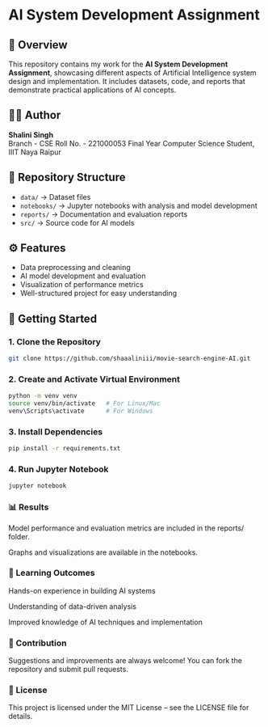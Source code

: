 # AI System Development Assignment

## 📌 Overview  
This repository contains my work for the **AI System Development Assignment**, showcasing different aspects of Artificial Intelligence system design and implementation. It includes datasets, code, and reports that demonstrate practical applications of AI concepts.  

## 👩‍💻 Author  
**Shalini Singh**  
Branch - CSE
Roll No. - 221000053
Final Year Computer Science Student, IIIT Naya Raipur  

## 📂 Repository Structure  
- `data/` → Dataset files  
- `notebooks/` → Jupyter notebooks with analysis and model development  
- `reports/` → Documentation and evaluation reports  
- `src/` → Source code for AI models  

## ⚙️ Features  
- Data preprocessing and cleaning  
- AI model development and evaluation  
- Visualization of performance metrics  
- Well-structured project for easy understanding  

## 🚀 Getting Started  

### 1. Clone the Repository  
```bash
git clone https://github.com/shaaaliniii/movie-search-engine-AI.git
```

### 2. Create and Activate Virtual Environment
```bash
python -m venv venv
source venv/bin/activate   # For Linux/Mac
venv\Scripts\activate      # For Windows
```

### 3. Install Dependencies
```bash
pip install -r requirements.txt
```

### 4. Run Jupyter Notebook
```bash
jupyter notebook
```


### 📊 Results

Model performance and evaluation metrics are included in the reports/ folder.

Graphs and visualizations are available in the notebooks.

### 📖 Learning Outcomes

Hands-on experience in building AI systems

Understanding of data-driven analysis

Improved knowledge of AI techniques and implementation

### 🤝 Contribution

Suggestions and improvements are always welcome! You can fork the repository and submit pull requests.

### 📜 License

This project is licensed under the MIT License – see the LICENSE file for details.
